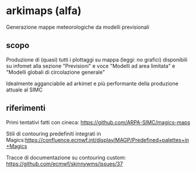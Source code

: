 # arkimaps (alfa)
Generazione mappe meteorologiche da modelli previsionali

## scopo
Produzione di (quasi) tutti i plottaggi su mappa (leggi: no grafici) disponibili su infomet alla sezione "Previsioni" e voce "Modelli ad area limitata" e "Modelli globali di circolazione generale"

Idealmente agganciabile ad arkimet e più performante della produzione attuale al SIMC

## riferimenti
Primi tentativi fatti con cineca: https://github.com/ARPA-SIMC/magics-maps

Stili di contouring predefiniti integrati in Magics:https://confluence.ecmwf.int/display/MAGP/Predefined+palettes+in+Magics 

Tracce di documentazione su contouring custom: https://github.com/ecmwf/skinnywms/issues/37
